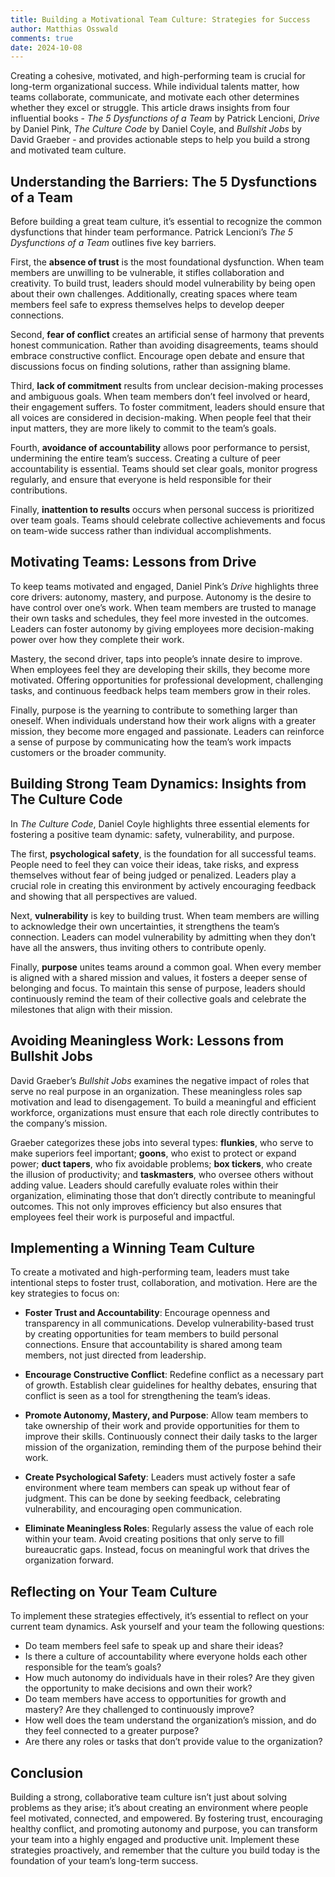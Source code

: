 ```yaml
---
title: Building a Motivational Team Culture: Strategies for Success
author: Matthias Osswald
comments: true
date: 2024-10-08
---
```


Creating a cohesive, motivated, and high-performing team is crucial for long-term 
organizational success. While individual talents matter, how teams collaborate, 
communicate, and motivate each other determines whether they excel or struggle. 
This article draws insights from four influential books - *The 5 Dysfunctions of a 
Team* by Patrick Lencioni, *Drive* by Daniel Pink, *The Culture Code* by Daniel 
Coyle, and *Bullshit Jobs* by David Graeber - and provides actionable steps to help 
you build a strong and motivated team culture.

## Understanding the Barriers: The 5 Dysfunctions of a Team

Before building a great team culture, it’s essential to recognize the common 
dysfunctions that hinder team performance. Patrick Lencioni’s *The 5 Dysfunctions 
of a Team* outlines five key barriers.

First, the **absence of trust** is the most foundational dysfunction. When team 
members are unwilling to be vulnerable, it stifles collaboration and creativity. 
To build trust, leaders should model vulnerability by being open about their own 
challenges. Additionally, creating spaces where team members feel safe to express 
themselves helps to develop deeper connections.

Second, **fear of conflict** creates an artificial sense of harmony that prevents 
honest communication. Rather than avoiding disagreements, teams should embrace 
constructive conflict. Encourage open debate and ensure that discussions focus on 
finding solutions, rather than assigning blame.

Third, **lack of commitment** results from unclear decision-making processes and 
ambiguous goals. When team members don’t feel involved or heard, their engagement 
suffers. To foster commitment, leaders should ensure that all voices are 
considered in decision-making. When people feel that their input matters, they are 
more likely to commit to the team’s goals.

Fourth, **avoidance of accountability** allows poor performance to persist, 
undermining the entire team’s success. Creating a culture of peer accountability 
is essential. Teams should set clear goals, monitor progress regularly, and ensure 
that everyone is held responsible for their contributions.

Finally, **inattention to results** occurs when personal success is prioritized 
over team goals. Teams should celebrate collective achievements and focus on 
team-wide success rather than individual accomplishments.

## Motivating Teams: Lessons from Drive

To keep teams motivated and engaged, Daniel Pink’s *Drive* highlights three core 
drivers: autonomy, mastery, and purpose. Autonomy is the desire to have control 
over one’s work. When team members are trusted to manage their own tasks and 
schedules, they feel more invested in the outcomes. Leaders can foster autonomy by 
giving employees more decision-making power over how they complete their work.

Mastery, the second driver, taps into people’s innate desire to improve. When 
employees feel they are developing their skills, they become more motivated. 
Offering opportunities for professional development, challenging tasks, and 
continuous feedback helps team members grow in their roles.

Finally, purpose is the yearning to contribute to something larger than oneself. 
When individuals understand how their work aligns with a greater mission, they 
become more engaged and passionate. Leaders can reinforce a sense of purpose by 
communicating how the team’s work impacts customers or the broader community.

## Building Strong Team Dynamics: Insights from The Culture Code

In *The Culture Code*, Daniel Coyle highlights three essential elements for 
fostering a positive team dynamic: safety, vulnerability, and purpose. 

The first, **psychological safety**, is the foundation for all successful teams. 
People need to feel they can voice their ideas, take risks, and express themselves 
without fear of being judged or penalized. Leaders play a crucial role in creating 
this environment by actively encouraging feedback and showing that all 
perspectives are valued.

Next, **vulnerability** is key to building trust. When team members are willing to 
acknowledge their own uncertainties, it strengthens the team’s connection. Leaders 
can model vulnerability by admitting when they don’t have all the answers, thus 
inviting others to contribute openly.

Finally, **purpose** unites teams around a common goal. When every member is 
aligned with a shared mission and values, it fosters a deeper sense of belonging 
and focus. To maintain this sense of purpose, leaders should continuously remind 
the team of their collective goals and celebrate the milestones that align with 
their mission.

## Avoiding Meaningless Work: Lessons from Bullshit Jobs

David Graeber’s *Bullshit Jobs* examines the negative impact of roles that serve 
no real purpose in an organization. These meaningless roles sap motivation and 
lead to disengagement. To build a meaningful and efficient workforce, organizations 
must ensure that each role directly contributes to the company’s mission.

Graeber categorizes these jobs into several types: **flunkies**, who serve to 
make superiors feel important; **goons**, who exist to protect or expand power; 
**duct tapers**, who fix avoidable problems; **box tickers**, who create the 
illusion of productivity; and **taskmasters**, who oversee others without adding 
value. Leaders should carefully evaluate roles within their organization, 
eliminating those that don’t directly contribute to meaningful outcomes. This not 
only improves efficiency but also ensures that employees feel their work is 
purposeful and impactful.

## Implementing a Winning Team Culture

To create a motivated and high-performing team, leaders must take intentional 
steps to foster trust, collaboration, and motivation. Here are the key strategies 
to focus on:

- **Foster Trust and Accountability**: Encourage openness and transparency in all 
communications. Develop vulnerability-based trust by creating opportunities for 
team members to build personal connections. Ensure that accountability is shared 
among team members, not just directed from leadership.
  
- **Encourage Constructive Conflict**: Redefine conflict as a necessary part of 
growth. Establish clear guidelines for healthy debates, ensuring that conflict is 
seen as a tool for strengthening the team’s ideas.

- **Promote Autonomy, Mastery, and Purpose**: Allow team members to take 
ownership of their work and provide opportunities for them to improve their 
skills. Continuously connect their daily tasks to the larger mission of the 
organization, reminding them of the purpose behind their work.

- **Create Psychological Safety**: Leaders must actively foster a safe 
environment where team members can speak up without fear of judgment. This can be 
done by seeking feedback, celebrating vulnerability, and encouraging open 
communication.

- **Eliminate Meaningless Roles**: Regularly assess the value of each role 
within your team. Avoid creating positions that only serve to fill bureaucratic 
gaps. Instead, focus on meaningful work that drives the organization forward.

## Reflecting on Your Team Culture

To implement these strategies effectively, it’s essential to reflect on your 
current team dynamics. Ask yourself and your team the following questions:

- Do team members feel safe to speak up and share their ideas?
- Is there a culture of accountability where everyone holds each other 
  responsible for the team’s goals?
- How much autonomy do individuals have in their roles? Are they given the 
  opportunity to make decisions and own their work?
- Do team members have access to opportunities for growth and mastery? Are they 
  challenged to continuously improve?
- How well does the team understand the organization’s mission, and do they 
  feel connected to a greater purpose?
- Are there any roles or tasks that don’t provide value to the organization?

## Conclusion

Building a strong, collaborative team culture isn’t just about solving problems 
as they arise; it’s about creating an environment where people feel motivated, 
connected, and empowered. By fostering trust, encouraging healthy conflict, and 
promoting autonomy and purpose, you can transform your team into a highly engaged 
and productive unit. Implement these strategies proactively, and remember that 
the culture you build today is the foundation of your team’s long-term success.
